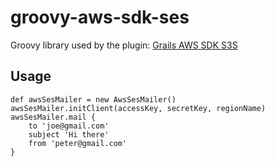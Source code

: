 # groovy-aws-sdk-ses

Groovy library used by the plugin: [Grails AWS SDK S3S](https://github.com/agorapulse/grails-aws-sdk-ses)

## Usage

```` 
def awsSesMailer = new AwsSesMailer() 
awsSesMailer.initClient(accessKey, secretKey, regionName)
awsSesMailer.mail {
    to 'joe@gmail.com'
    subject 'Hi there'
    from 'peter@gmail.com'
}
```` 

